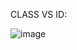 CLASS VS ID:

![image](https://user-images.githubusercontent.com/111358462/229329516-a6599ccc-53c7-4578-8be8-67b51cf01684.png)
